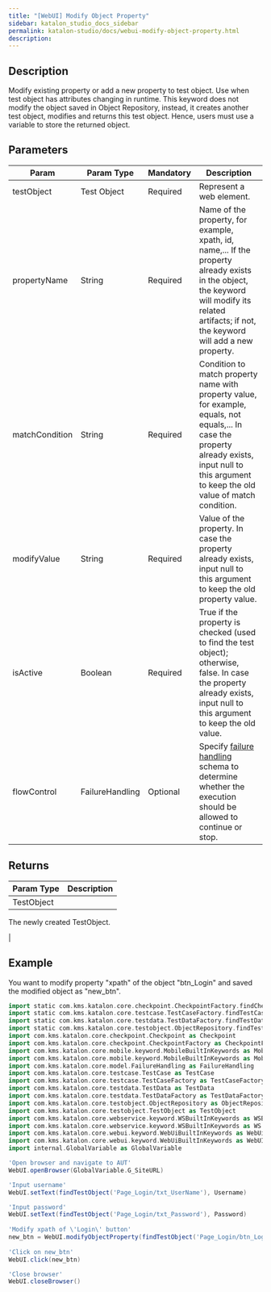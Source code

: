 ```yaml
---
title: "[WebUI] Modify Object Property" 
sidebar: katalon_studio_docs_sidebar
permalink: katalon-studio/docs/webui-modify-object-property.html 
description: 
---
```

Description  
-------------

Modify existing property or add a new property to test object. Use when test object has attributes changing in runtime. This keyword does not modify the object saved in Object Repository, instead, it creates another test object, modifies and returns this test object. Hence, users must use a variable to store the returned object.

Parameters  
------------

| Param | Param Type | Mandatory | Description |
| --- | --- | --- | --- |
| testObject | Test Object | Required | Represent a web element. |
| propertyName | String | Required | Name of the property, for example, xpath, id, name,... If the property already exists in the object, the keyword will modify its related artifacts; if not, the keyword will add a new property. |
| matchCondition | String | Required | Condition to match property name with property value, for example, equals, not equals,... In case the property already exists, input null to this argument to keep the old value of match condition. |
| modifyValue | String | Required | Value of the property. In case the property already exists, input null to this argument to keep the old property value. |
| isActive | Boolean | Required | True if the property is checked (used to find the test object); otherwise, false. In case the property already exists, input null to this argument to keep the old value. |
| flowControl | FailureHandling | Optional | Specify [failure handling](https://docs.katalon.com/x/qAAM) schema to determine whether the execution should be allowed to continue or stop. |

Returns
-------

| Param Type | Description |
| --- | --- |
| TestObject | 
The newly created TestObject.

 |

Example 
--------

You want to modify property "xpath" of the object "btn\_Login" and saved the modified object as "new\_btn".

```groovy
import static com.kms.katalon.core.checkpoint.CheckpointFactory.findCheckpoint
import static com.kms.katalon.core.testcase.TestCaseFactory.findTestCase
import static com.kms.katalon.core.testdata.TestDataFactory.findTestData
import static com.kms.katalon.core.testobject.ObjectRepository.findTestObject
import com.kms.katalon.core.checkpoint.Checkpoint as Checkpoint
import com.kms.katalon.core.checkpoint.CheckpointFactory as CheckpointFactory
import com.kms.katalon.core.mobile.keyword.MobileBuiltInKeywords as MobileBuiltInKeywords
import com.kms.katalon.core.mobile.keyword.MobileBuiltInKeywords as Mobile
import com.kms.katalon.core.model.FailureHandling as FailureHandling
import com.kms.katalon.core.testcase.TestCase as TestCase
import com.kms.katalon.core.testcase.TestCaseFactory as TestCaseFactory
import com.kms.katalon.core.testdata.TestData as TestData
import com.kms.katalon.core.testdata.TestDataFactory as TestDataFactory
import com.kms.katalon.core.testobject.ObjectRepository as ObjectRepository
import com.kms.katalon.core.testobject.TestObject as TestObject
import com.kms.katalon.core.webservice.keyword.WSBuiltInKeywords as WSBuiltInKeywords
import com.kms.katalon.core.webservice.keyword.WSBuiltInKeywords as WS
import com.kms.katalon.core.webui.keyword.WebUiBuiltInKeywords as WebUiBuiltInKeywords
import com.kms.katalon.core.webui.keyword.WebUiBuiltInKeywords as WebUI
import internal.GlobalVariable as GlobalVariable

'Open browser and navigate to AUT'
WebUI.openBrowser(GlobalVariable.G_SiteURL)

'Input username'
WebUI.setText(findTestObject('Page_Login/txt_UserName'), Username)

'Input password'
WebUI.setText(findTestObject('Page_Login/txt_Password'), Password)
 
'Modify xpath of \'Login\' button'
new_btn = WebUI.modifyObjectProperty(findTestObject('Page_Login/btn_Login'), 'xpath', 'equals', '//*[@type=\"button\"]', false)
 
'Click on new_btn'
WebUI.click(new_btn)

'Close browser'
WebUI.closeBrowser()
```
